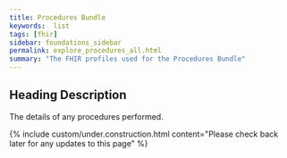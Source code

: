 ```yaml
---
title: Procedures Bundle
keywords:  list
tags: [fhir]
sidebar: foundations_sidebar
permalink: explore_procedures_all.html
summary: "The FHIR profiles used for the Procedures Bundle"
---
```


## Heading Description ##
The details of any procedures performed.

{% include custom/under.construction.html content="Please check back later for any updates to this page" %}
